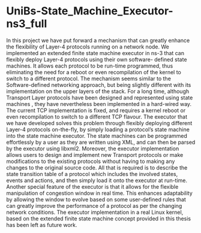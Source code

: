 # UniBs-State_Machine_Executor-ns3_full

In this project we have put forward a mechanism that can greatly enhance the flexibility of
Layer-4 protocols running on a network node. We implemented an extended finite state
machine executor in ns-3 that can flexibly deploy Layer-4 protocols using their own software-
defined state machines. It allows each protocol to be run-time programmed, thus eliminating
the need for a reboot or even recompilation of the kernel to switch to a different protocol. The
mechanism seems similar to the Software-defined networking approach, but being slightly
different with its implementation on the upper layers of the stack. For a long time, although
Transport Layer protocols have been designed and represented using state machines , they
have nevertheless been implemented in a hard-wired way. The current TCP implementation is
fixed, and requires a kernel reboot or even recompilation to switch to a different TCP flavour.
The executor that we have developed solves this problem through flexibly deploying different
Layer-4 protocols on-the-fly, by simply loading a protocol’s state machine into the state
machine executor. The state machines can be programmed effortlessly by a user as they are
written using XML, and can then be parsed by the executor using libxml2. Moreover, the
executor implementation allows users to design and implement new Transport protocols or
make modifications to the existing protocols without having to making any changes to the
original source code. All that is required is to describe the state transition table of a protocol
which includes the involved states, events and actions, and then simply load it onto the
executor at run-time. Another special feature of the executor is that it allows for the flexible
manipulation of congestion window in real time. This enhances adaptability by allowing the
window to evolve based on some user-defined rules that can greatly improve the performance
of a protocol as per the changing network conditions. The executor implementation in a real
Linux kernel, based on the extended finite state machine concept provided in this thesis has
been left as future work.
